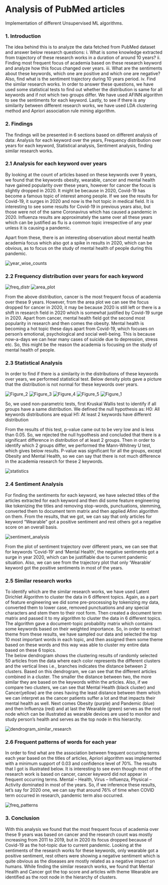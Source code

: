 # Analysis of PubMed articles    
Implementation of different Unsupervised ML algorithms.    
  
### 1.	Introduction
The idea behind this is to analyze the data fetched from PubMed dataset and answer below research questions:
i.	What is some knowledge extracted from trajectory of these research works in a duration of around 10 years?
ii.	Finding most frequent focus of academia based on these research keyword and analyze how this focus changed over years.
iii.	What are the sentiments about these keywords, which one are positive and which one are negative? Also, find what is the sentiment trajectory during 10 years period.
iv.	Find the similar research works.
In order to answer these questions, we have used some statistical tests to find out whether the distribution is same for all keywords and if not which two groups differ. We have used AFINN algorithm to see the sentiments for each keyword. Lastly, to see if there is any similarity between different research works, we have used LDA clustering method and Apriori association rule mining algorithm.  
 
### 2.	Findings
The findings will be presented in 6 sections based on different analysis of data: Analysis for each keyword over the years, Frequency distribution over years for each keyword, Statistical analysis, Sentiment analysis, finding similar research works.  

### 2.1 Analysis for each keyword over years
By looking at the count of articles based on these keywords over 9 years, we found that the keywords obesity, wearable, cancer and mental health have gained popularity over these years, however for cancer the focus is slightly dropped in 2020. It might be because in 2020, Covid-19 has become a famous topic of interest among people. If we see the results for Covid-19, it surges in 2020 and now is the hot topic in medical field. It is interesting to see some results for Covid-19 in previous years also, but those were not of the same Coronavirus which has caused a pandemic in 2020. Influenza results are approximately the same over all these years which can be justified as flu is a common topic irrespective of any year unless it is causing a pandemic. 

Apart from these, there is an interesting observation about mental health academia focus which also got a spike in results in 2020, which can be obvious, as to focus on the study of mental health of people during this pandemic.

 ![year_wise_counts](https://user-images.githubusercontent.com/60439971/104654322-e48ebc80-5689-11eb-9d9e-e8a860d66d1d.png)


### 2.2 Frequency distribution over years for each keyword  

![freq_distr](https://user-images.githubusercontent.com/60439971/104655342-98447c00-568b-11eb-9622-8d73486b7445.png)
![area_plot](https://user-images.githubusercontent.com/60439971/104655351-9d093000-568b-11eb-8faa-2a7a10f41663.png)

From the above distribution, cancer is the most frequent focus of academia over these 9 years. However, from the area plot we can see the focus dropped for cancer in 2020, it may be because 2020 is still left or there is a shift in research field in 2020 which is somewhat justified by Covid-19 surge in 2020. 
Apart from cancer, mental health field got the second most popularity in research and then comes the obesity. Mental health is becoming a hot topic these days apart from Covid-19, which focuses on person’s emotional, psychological and social well-being. This is because now-a-days we can hear many cases of suicide due to depression, stress etc. So, this might be the reason the academia is focusing on the study of mental health of people.  
  
### 2.3 Statistical Analysis
In order to find if there is a similarity in the distributions of these keywords over years, we performed statistical test. Below density plots gave a picture that the distribution is not normal for these keywords over years.   

![Figure_2](https://user-images.githubusercontent.com/60439971/104655429-be6a1c00-568b-11eb-9c85-a883385c8442.png)
![Figure_3](https://user-images.githubusercontent.com/60439971/104655430-be6a1c00-568b-11eb-8402-33222e88f440.png)
![Figure_4](https://user-images.githubusercontent.com/60439971/104655434-be6a1c00-568b-11eb-9de1-a603e9548d63.png)
![Figure_5](https://user-images.githubusercontent.com/60439971/104655436-bf02b280-568b-11eb-91c8-efb2837f14b1.png)
![Figure_1](https://user-images.githubusercontent.com/60439971/104655438-bf02b280-568b-11eb-8159-9d790ee84d0b.png)

So, we used non-parametric tests, first Kruskal Wallis test to identify if all groups have a same distribution. We defined the null hypothesis as:
H0: All keywords distributions are equal
H1: At least 2 keywords have different distribution

From the results of this test, p-value came out to be very low and is less than 0.05. So, we rejected the null hypothesis and concluded that there is a significant difference in distribution of at least 2 groups. Then in order to identify which 2 groups differ, we performed the Mann-Whitney U test, which gives below results. 
P-value was significant for all the groups, except Obesity and Mental Health, so we can say that there is not much difference in the academia research for these 2 keywords.  

![statistics](https://user-images.githubusercontent.com/60439971/104654710-8d3d1c00-568a-11eb-9f42-e756a720dcb7.png)

 
### 2.4 Sentiment Analysis
For finding the sentiments for each keyword, we have selected titles of the articles extracted for each keyword and then did some feature engineering like tokenizing the titles and removing stop-words, punctuations, stemming, converted them to document term matrix and then applied Afinn algorithm on them. 
From the results, that we got, we can say that only articles for keyword “Wearable” got a positive sentiment and rest others got a negative score on an overall basis.  

![sentiment_analysis](https://user-images.githubusercontent.com/60439971/104655939-75ff2e00-568c-11eb-896d-8c03764b1a04.png)

From the plot of sentiment trajectory over different years, we can see that for keywords ‘Covid-19’ and ‘Mental Health’, the negative sentiments got a surge in year 2020, which can be justifiable due to current pandemic situation. Also, we can see from the trajectory plot that only ‘Wearable’ keyword got the positive sentiments in most of the years.

### 2.5 Similar research works
To identify which are the similar research works, we have used Latent Dirichlet Algorithm to cluster the data in 6 different topics. Again, as a part of feature engineering we did some pre-processing by tokenizing my data, converted them to lower case, removed punctuations and any special characters and stem them to their root form. Then created a document term matrix and passed it to my algorithm to cluster the data in 6 different topics. The algorithm gave a document-topic probability matrix which contains some keywords based on their weighted importance. 
So, in order to extract theme from these results, we have sampled our data and selected the top 10 most important words in each topic, and then assigned them some theme based on these words and this way was able to cluster my entire data based on these 6 topics.  
The below dendrogram shows the clustering results of randomly selected 50 articles from the data where each color represents the different clusters and the vertical lines i.e., branches indicates the distance between 2 clusters. Based on this dendrogram, we can see that the different articles combined in a cluster. The smaller the distance between two, the more similar they are based on the keywords within the articles.
Also, if we compare two clusters, we can see that Mental Health (black cluster) and Cancer(yellow) are the ones having the least distance between them which we can interpret as the cancer patients suffer a lot and that impacts their mental health as well. Next comes Obesity (purple) and Pandemic (blue) and then Influenza (red) and at last the Wearable (green) serves as the root node which can be illustrated as wearable devices are used to monitor and study person’s health and serves as the top node in this hierarchy.  
 
 ![dendrogram_similar_research](https://user-images.githubusercontent.com/60439971/104654913-e3aa5a80-568a-11eb-85bf-60cd5ceb921e.png)

### 2.6 Frequent patterns of words for each year
In order to find what are the association between frequent occurring terms each year based on the titles of articles, Apriori algorithm was implemented with a minimum support of 0.03 and confidence level of 70%. The results that I got is illustrated below. It is interesting to see even though most of the research work is based on cancer, cancer keyword did not appear in frequent occurring terms. Mental – Health, Virus – Influenza, Physical – Activity dominated in most of the years. 
So, if we inference these results, let’s say for 2020 one, we can say that around 76% of time when COVID term occurred in research, pandemic term also occurred.  

![freq_patterns](https://user-images.githubusercontent.com/60439971/104655086-25d39c00-568b-11eb-9c60-276e247b8e40.png)
 
### 3. Conclusion
With this analysis we found that the most frequent focus of academia over these 9 years was based on cancer and the research count was mostly increasing from 2011 to 2019, but in 2020 its focus dropped because of Covid-19 as the hot-topic due to current pandemic. Looking at the sentiments of the research works for these keywords, only wearable got a positive sentiment, rest others were showing a negative sentiment which is quite obvious as the diseases are mostly related as a negative impact on humans. While finding the similar research works, we found that Mental Health and Cancer got the top score and articles with theme Wearable are identified as the root node in the hierarchy of clusters. 

